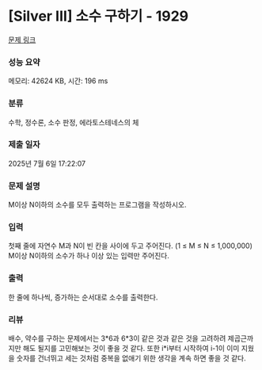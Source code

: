 # [Silver III] 소수 구하기 - 1929 

[문제 링크](https://www.acmicpc.net/problem/1929) 

### 성능 요약

메모리: 42624 KB, 시간: 196 ms

### 분류

수학, 정수론, 소수 판정, 에라토스테네스의 체

### 제출 일자

2025년 7월 6일 17:22:07

### 문제 설명

<p>M이상 N이하의 소수를 모두 출력하는 프로그램을 작성하시오.</p>

### 입력 

 <p>첫째 줄에 자연수 M과 N이 빈 칸을 사이에 두고 주어진다. (1 ≤ M ≤ N ≤ 1,000,000) M이상 N이하의 소수가 하나 이상 있는 입력만 주어진다.</p>

### 출력 

 <p>한 줄에 하나씩, 증가하는 순서대로 소수를 출력한다.</p>

### 리뷰

<p>배수, 약수를 구하는 문제에서는 3*6과 6*3이 같은 것과 같은 것을 고려하려 제곱근까지만 해도 될지를 고민해보는 것이 좋을 것 같다.
또한 i*i부터 시작하여 i-1이 이미 지웠을 숫자를 건너뛰고 세는 것처럼 중복을 없애기 위한 생각을 계속 하면 좋을 것 같다.</p>
